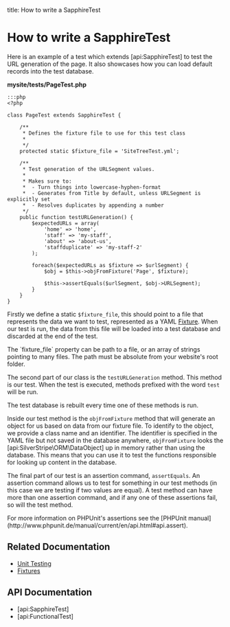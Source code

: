 title: How to write a SapphireTest

# How to write a SapphireTest

Here is an example of a test which extends [api:SapphireTest] to test the URL generation of the page. It also showcases
how you can load default records into the test database.

**mysite/tests/PageTest.php**

	:::php
	<?php

	class PageTest extends SapphireTest {

		/** 
		 * Defines the fixture file to use for this test class
		 *
		 */
		protected static $fixture_file = 'SiteTreeTest.yml';

		/**
		 * Test generation of the URLSegment values.
		 *
		 * Makes sure to:
		 *  - Turn things into lowercase-hyphen-format
		 *  - Generates from Title by default, unless URLSegment is explicitly set
		 *  - Resolves duplicates by appending a number
		 */
		public function testURLGeneration() {
			$expectedURLs = array(
				'home' => 'home',
				'staff' => 'my-staff',
				'about' => 'about-us',
				'staffduplicate' => 'my-staff-2'
			);

			foreach($expectedURLs as $fixture => $urlSegment) {
				$obj = $this->objFromFixture('Page', $fixture);

				$this->assertEquals($urlSegment, $obj->URLSegment);
			}
		}
	}

Firstly we define a static `$fixture_file`, this should point to a file that represents the data we want to test,
represented as a YAML [Fixture](../fixtures). When our test is run, the data from this file will be loaded into a test 
database and discarded at the end of the test.

<div class="notice" markdown="1">
The `fixture_file` property can be path to a file, or an array of strings pointing to many files. The path must be 
absolute from your website's root folder.
</div>

The second part of our class is the `testURLGeneration` method. This method is our test. When the test is executed, 
methods prefixed with the word `test` will be run. 

<div class="notice" markdown="1">
The test database is rebuilt every time one of these methods is run.
</div>

Inside our test method is the `objFromFixture` method that will generate an object for us based on data from our fixture
file. To identify to the object, we provide a class name and an identifier. The identifier is specified in the YAML file
but not saved in the database anywhere, `objFromFixture` looks the [api:SilverStripe\ORM\DataObject] up in memory rather than using the
database. This means that you can use it to test the functions responsible for looking up content in the database.

The final part of our test is an assertion command, `assertEquals`. An assertion command allows us to test for something
in our test methods (in this case we are testing if two values are equal). A test method can have more than one 
assertion command, and if any one of these assertions fail, so will the test method.

<div class="info" markdown="1">
For more information on PHPUnit's assertions see the [PHPUnit manual](http://www.phpunit.de/manual/current/en/api.html#api.assert).
</div>

## Related Documentation

* [Unit Testing](../unit_testing)
* [Fixtures](../fixtures)

## API Documentation

* [api:SapphireTest]
* [api:FunctionalTest]
